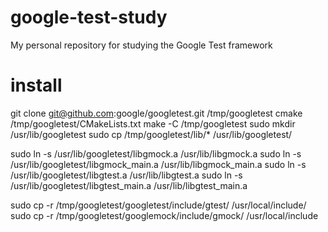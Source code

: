 # google-test-study
My personal repository for studying the Google Test framework

# install

git clone git@github.com:google/googletest.git /tmp/googletest
cmake /tmp/googletest/CMakeLists.txt
make -C /tmp/googletest
sudo mkdir /usr/lib/googletest
sudo cp /tmp/googletest/lib/* /usr/lib/googletest/

sudo ln -s /usr/lib/googletest/libgmock.a /usr/lib/libgmock.a
sudo ln -s /usr/lib/googletest/libgmock_main.a /usr/lib/libgmock_main.a
sudo ln -s /usr/lib/googletest/libgtest.a /usr/lib/libgtest.a
sudo ln -s /usr/lib/googletest/libgtest_main.a /usr/lib/libgtest_main.a

sudo cp -r /tmp/googletest/googletest/include/gtest/ /usr/local/include/
sudo cp -r /tmp/googletest/googlemock/include/gmock/ /usr/local/include

